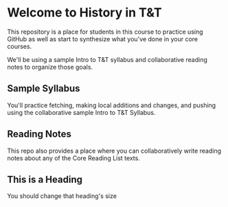 # Welcome to History in T&T
This repository is a place for students in this course to practice using GitHub as well as start to synthesize what you've done in your core courses. 

We'll be using a sample Intro to T&T syllabus and collaborative reading notes to organize those goals.

## Sample Syllabus
You'll practice fetching, making local additions and changes, and pushing using the collaborative sample Intro to T&T Syllabus.

## Reading Notes
This repo also provides a place where you can collaboratively write reading notes about any of the Core Reading List texts.

## This is a Heading
You should change that heading's size
